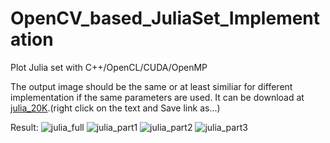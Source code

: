 # OpenCV_based_JuliaSet_Implementation
Plot Julia set with C++/OpenCL/CUDA/OpenMP

The output image should be the same or at least similiar for different implementation if the same parameters are used. It can be download at [julia_20K](https://github.com/yeephycho/OpenCV_based_JuliaSet_Implementation/tree/master/result/julia_20K.jpg).(right click on the text and Save link as...)

Result:
![julia_full](https://github.com/yeephycho/OpenCV_based_JuliaSet_Implementation/raw/master/result/display_full.JPG)
![julia_part1](https://github.com/yeephycho/OpenCV_based_JuliaSet_Implementation/raw/master/result/display_part.JPG)
![julia_part2](https://github.com/yeephycho/OpenCV_based_JuliaSet_Implementation/raw/master/result/display_part2.JPG)
![julia_part3](https://github.com/yeephycho/OpenCV_based_JuliaSet_Implementation/raw/master/result/display_part3.JPG)
